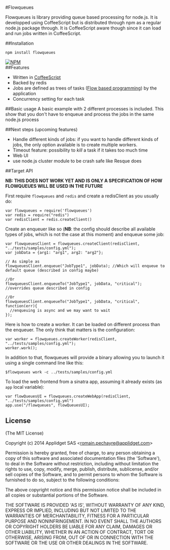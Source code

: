 #Flowqueues

Flowqueues is library providing queue based processing for node.js. It is developped using CoffeeScript but is distributed through npm as a regular node.js package through. It is CoffeeScript aware though since it can load and run jobs written in CoffeeScript.

##Installation

    npm install flowqueues
    

[![NPM](https://nodei.co/npm/flowqueues.png?downloads=true&stars=true)](https://nodei.co/npm/flowqueues/)    
##Features

- Written in [CoffeeScript](http://coffeescript.org/)
- Backed by redis
- Jobs are defined as trees of tasks ([Flow based programming](http://en.wikipedia.org/wiki/Flow-based_programming)) by the application
- Concurrency setting for each task

##Basic usage
A basic example with 2 different processes is included. This show that you don't have to enqueue and process the jobs in the same node.js process
    
##Next steps (upcoming features)

  - Handle different kinds of jobs: if you want to handle different kinds of jobs, the only option available is to create multiple workers. 
  - Timeout feature: possibility to *kill* a task if it takes too much time
  - Web UI
  - use node.js cluster module to be crash safe like Resque does

##Target API

**NB: THIS DOES NOT WORK YET AND IS ONLY A SPECIFICATION OF HOW FLOWQUEUES WILL BE USED IN THE FUTURE**

First require `flowqueues` and `redis` and create a redisClient as you usually do:

    var flowqueues = require('flowqueues')
    var redis = require("redis")
    var redisClient = redis.createClient()
    

Create an enqueuer like so (**NB**: the config should describe all available types of jobs, which is not the case at this moment) and enqueue some job:

    var flowqueuesClient = flowqueues.createClient(redisClient, "../tests/samples/config.yml");
    var jobData = {arg1: "arg1", arg2: "arg2"};
    
    // As simple as 
    flowqueuesClient.enqueue("JobType1", jobData); //Which will enqueue to default queue (described in config maybe)

    //Or
    flowqueuesClient.enqueueTo("JobType1", jobData, "critical"); //overrides queue described in config

    //Or
    flowqueuesClient.enqueueTo("JobType1", jobData, "critical", function(err){
      //enqueuing is async and we may want to wait
    });

Here is how to create a worker. It can be loaded on different process than the enqueuer. The only think that matters is the configuration:
    
    var worker = flowqueues.createWorker(redisClient, "../tests/samples/config.yml");
    worker.work();

In addition to that, flowqueues will provide a binary allowing you to launch it using a single command line like this:
    
    $flowqueues work -c ../tests/samples/config.yml

To load the web frontend from a sinatra app, assuming it already exists (as `app` local variable):

    var flowQueuesUI = flowqueues.createWebApp(redisClient, "../tests/samples/config.yml")
    app.use("/flowqueues", flowQueuesUI);

## License 

(The MIT License)

Copyright (c) 2014 Applidget SAS &lt;romain.pechayre@applidget.com&gt;

Permission is hereby granted, free of charge, to any person obtaining
a copy of this software and associated documentation files (the
'Software'), to deal in the Software without restriction, including
without limitation the rights to use, copy, modify, merge, publish,
distribute, sublicense, and/or sell copies of the Software, and to
permit persons to whom the Software is furnished to do so, subject to
the following conditions:

The above copyright notice and this permission notice shall be
included in all copies or substantial portions of the Software.

THE SOFTWARE IS PROVIDED 'AS IS', WITHOUT WARRANTY OF ANY KIND,
EXPRESS OR IMPLIED, INCLUDING BUT NOT LIMITED TO THE WARRANTIES OF
MERCHANTABILITY, FITNESS FOR A PARTICULAR PURPOSE AND NONINFRINGEMENT.
IN NO EVENT SHALL THE AUTHORS OR COPYRIGHT HOLDERS BE LIABLE FOR ANY
CLAIM, DAMAGES OR OTHER LIABILITY, WHETHER IN AN ACTION OF CONTRACT,
TORT OR OTHERWISE, ARISING FROM, OUT OF OR IN CONNECTION WITH THE
SOFTWARE OR THE USE OR OTHER DEALINGS IN THE SOFTWARE.